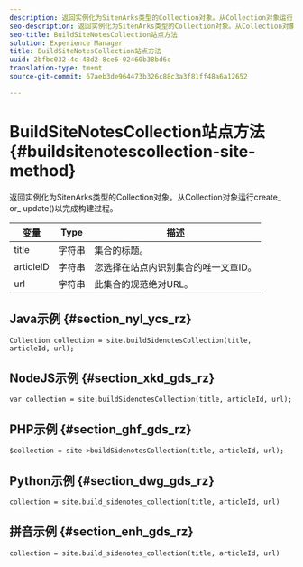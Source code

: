 ```yaml
---
description: 返回实例化为SitenArks类型的Collection对象。从Collection对象运行create_ or_ update()以完成构建过程。
seo-description: 返回实例化为SitenArks类型的Collection对象。从Collection对象运行create_ or_ update()以完成构建过程。
seo-title: BuildSiteNotesCollection站点方法
solution: Experience Manager
title: BuildSiteNotesCollection站点方法
uuid: 2bfbc032-4c-48d2-8ce6-02460b38bd6c
translation-type: tm+mt
source-git-commit: 67aeb3de964473b326c88c3a3f81ff48a6a12652

---
```



# BuildSiteNotesCollection站点方法{#buildsitenotescollection-site-method}

返回实例化为SitenArks类型的Collection对象。从Collection对象运行create_ or_ update()以完成构建过程。

| 变量 | Type | 描述 |
|--- |--- |--- |
| title | 字符串 | 集合的标题。 |
| articleID | 字符串 | 您选择在站点内识别集合的唯一文章ID。 |
| url | 字符串 | 此集合的规范绝对URL。 |

## Java示例 {#section_nyl_ycs_rz}

```
Collection collection = site.buildSidenotesCollection(title, articleId, url); 
```

## NodeJS示例 {#section_xkd_gds_rz}

```
var collection = site.buildSidenotesCollection(title, articleId, url); 
```

## PHP示例 {#section_ghf_gds_rz}

```
$collection = site->buildSidenotesCollection(title, articleId, url); 
```

## Python示例 {#section_dwg_gds_rz}

```
collection = site.build_sidenotes_collection(title, articleId, url) 
```

## 拼音示例 {#section_enh_gds_rz}

```
collection = site.build_sidenotes_collection(title, articleId, url) 
```
